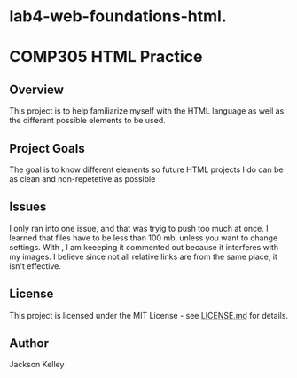 # lab4-web-foundations-html.

# COMP305 HTML Practice

## Overview
This project is to help familiarize myself with the HTML language as well as the different possible elements to be used. 

## Project Goals
The goal is to know different elements so future HTML projects I do can be as clean and non-repetetive as possible

## Issues
I only ran into one issue, and that was tryig to push too much at once. I learned that files have to be less than 100 mb, unless you want to change settings. With <base>, I am keeeping it commented out because it interferes with my images. I believe since not all relative links are from the same place, it isn't effective.

## License
This project is licensed under the MIT License - see [LICENSE.md](LICENSE.md) for
details.

## Author
Jackson Kelley
